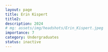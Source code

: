 ```yaml
---
layout: page
title: Erin Kispert
title2: 
description: 2024
# mg: assets/img/headshots/Erin_Kispert.jpeg
importance: 7
category: Undergraduates
status: inactive
---
```

